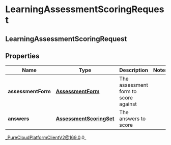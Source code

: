 # LearningAssessmentScoringRequest

## LearningAssessmentScoringRequest

## Properties

|Name | Type | Description | Notes|
|------------ | ------------- | ------------- | -------------|
| **assessmentForm** | [**AssessmentForm**](AssessmentForm) | The assessment form to score against | |
| **answers** | [**AssessmentScoringSet**](AssessmentScoringSet) | The answers to score | |



_PureCloudPlatformClientV2@169.0.0_
